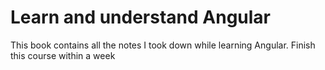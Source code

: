# Learn and understand Angular

This book contains all the notes I took down while learning Angular. Finish this course within a week
